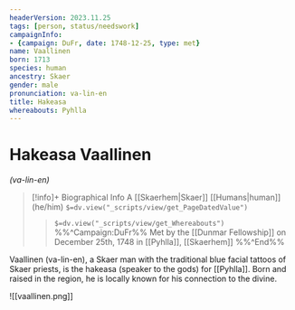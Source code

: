 ```yaml
---
headerVersion: 2023.11.25
tags: [person, status/needswork]
campaignInfo:
- {campaign: DuFr, date: 1748-12-25, type: met}
name: Vaallinen
born: 1713
species: human
ancestry: Skaer
gender: male
pronunciation: va-lin-en
title: Hakeasa
whereabouts: Pyhlla
---
```

# Hakeasa Vaallinen
*(va-lin-en)*
>[!info]+ Biographical Info
> A [[Skaerhem|Skaer]] [[Humans|human]] (he/him)
> `$=dv.view("_scripts/view/get_PageDatedValue")`
>> `$=dv.view("_scripts/view/get_Whereabouts")`
>> %%^Campaign:DuFr%% Met by the [[Dunmar Fellowship]] on December 25th, 1748 in [[Pyhlla]], [[Skaerhem]] %%^End%%

Vaallinen (va-lin-en), a Skaer man with the traditional blue facial tattoos of Skaer priests, is the hakeasa (speaker to the gods) for [[Pyhlla]]. Born and raised in the region, he is locally known for his connection to the divine. 

![[vaallinen.png]]